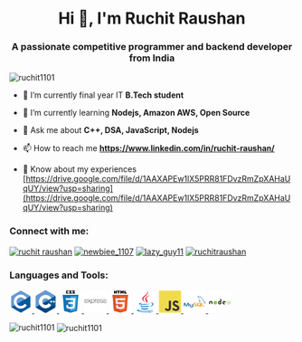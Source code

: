<h1 align="center">Hi 👋, I'm Ruchit Raushan</h1>
<h3 align="center">A passionate competitive programmer and backend developer from India</h3>

<p align="left"> <img src="https://komarev.com/ghpvc/?username=ruchit1101&label=Profile%20views&color=0e75b6&style=flat" alt="ruchit1101" /> </p>

- 🔭 I’m currently final year IT **B.Tech student**

- 🌱 I’m currently learning **Nodejs, Amazon AWS, Open Source**

- 💬 Ask me about **C++, DSA, JavaScript, Nodejs**

- 📫 How to reach me **https://www.linkedin.com/in/ruchit-raushan/**

- 📄 Know about my experiences [https://drive.google.com/file/d/1AAXAPEw1lX5PRR81FDvzRmZpXAHaUqUY/view?usp=sharing](https://drive.google.com/file/d/1AAXAPEw1lX5PRR81FDvzRmZpXAHaUqUY/view?usp=sharing)

<h3 align="left">Connect with me:</h3>
<p align="left">
<a href="https://linkedin.com/in/ruchit raushan" target="blank"><img align="center" src="https://raw.githubusercontent.com/rahuldkjain/github-profile-readme-generator/master/src/images/icons/Social/linked-in-alt.svg" alt="ruchit raushan" height="30" width="40" /></a>
<a href="https://www.codechef.com/users/newbiee_1107" target="blank"><img align="center" src="https://cdn.jsdelivr.net/npm/simple-icons@3.1.0/icons/codechef.svg" alt="newbiee_1107" height="30" width="40" /></a>
<a href="https://www.leetcode.com/lazy_guy11" target="blank"><img align="center" src="https://raw.githubusercontent.com/rahuldkjain/github-profile-readme-generator/master/src/images/icons/Social/leet-code.svg" alt="lazy_guy11" height="30" width="40" /></a>
<a href="https://auth.geeksforgeeks.org/user/ruchitraushan" target="blank"><img align="center" src="https://raw.githubusercontent.com/rahuldkjain/github-profile-readme-generator/master/src/images/icons/Social/geeks-for-geeks.svg" alt="ruchitraushan" height="30" width="40" /></a>
</p>

<h3 align="left">Languages and Tools:</h3>
<p align="left"> <a href="https://www.cprogramming.com/" target="_blank" rel="noreferrer"> <img src="https://raw.githubusercontent.com/devicons/devicon/master/icons/c/c-original.svg" alt="c" width="40" height="40"/> </a> <a href="https://www.w3schools.com/cpp/" target="_blank" rel="noreferrer"> <img src="https://raw.githubusercontent.com/devicons/devicon/master/icons/cplusplus/cplusplus-original.svg" alt="cplusplus" width="40" height="40"/> </a> <a href="https://www.w3schools.com/css/" target="_blank" rel="noreferrer"> <img src="https://raw.githubusercontent.com/devicons/devicon/master/icons/css3/css3-original-wordmark.svg" alt="css3" width="40" height="40"/> </a> <a href="https://expressjs.com" target="_blank" rel="noreferrer"> <img src="https://raw.githubusercontent.com/devicons/devicon/master/icons/express/express-original-wordmark.svg" alt="express" width="40" height="40"/> </a> <a href="https://www.w3.org/html/" target="_blank" rel="noreferrer"> <img src="https://raw.githubusercontent.com/devicons/devicon/master/icons/html5/html5-original-wordmark.svg" alt="html5" width="40" height="40"/> </a> <a href="https://www.java.com" target="_blank" rel="noreferrer"> <img src="https://raw.githubusercontent.com/devicons/devicon/master/icons/java/java-original.svg" alt="java" width="40" height="40"/> </a> <a href="https://developer.mozilla.org/en-US/docs/Web/JavaScript" target="_blank" rel="noreferrer"> <img src="https://raw.githubusercontent.com/devicons/devicon/master/icons/javascript/javascript-original.svg" alt="javascript" width="40" height="40"/> </a> <a href="https://www.mysql.com/" target="_blank" rel="noreferrer"> <img src="https://raw.githubusercontent.com/devicons/devicon/master/icons/mysql/mysql-original-wordmark.svg" alt="mysql" width="40" height="40"/> </a> <a href="https://nodejs.org" target="_blank" rel="noreferrer"> <img src="https://raw.githubusercontent.com/devicons/devicon/master/icons/nodejs/nodejs-original-wordmark.svg" alt="nodejs" width="40" height="40"/> </a> </p>

<p><img align="left" src="https://github-readme-stats.vercel.app/api/top-langs?username=ruchit1101&show_icons=true&locale=en&layout=compact" alt="ruchit1101" /></p>

<p>&nbsp;<img align="center" src="https://github-readme-stats.vercel.app/api?username=ruchit1101&show_icons=true&locale=en" alt="ruchit1101" /></p>
